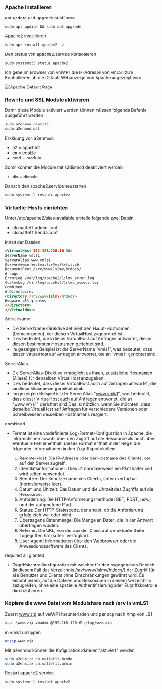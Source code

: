 
### Apache installieren
apt update und upgrade ausführen
```bash
sudo apt update && sudo apt upgrade
```
Apache2 installieren
```bash
sudo apt install apache2 -y
```
Den Status von apache2.service kontrollieren
```bash
sudo systemctl status apache2
```
Ich gebe im Browser von vmWP1 die IP-Adresse von vmLS1 zum Kontrollieren ob die Default Webanzeige von Apache angezeigt wird.

![Apache Default Page](/Webserver/apache_default_page.png)

### Rewrite und SSL Module aktivieren
Damit diese Module aktiviert werden können müssen folgende Befehle ausgeführt werden
```bash
sudo a2enmod rewrite
sudo a2enmod ssl
```
Erklärung von a2enmod:
- a2 = apache2
- en = enable
- mod = module

Somit können die Module mit a2dismod deaktiviert werden
- dis = disable

Danach den apache2.service neustarten
```bash
sudo systemctl restart apache2
```

### Virtuelle-Hosts einrichten
Unter /etc/apache2/sites-available erstelle folgende zwei Datein
- ch.mattefit.admin.conf
- ch.mattefit.henda.conf

inhalt der Dateien:
```html
<VirtualHost 192.168.220.10:80>
ServerName vmls1
ServerAlias www.vmls1
ServerAdmin hostmaster@mattefit.ch
DocumentRoot /srv/www/1slmv/htdocs/
# Logs
ErrorLog /var/log/apache2/1slmv_error.log
CustomLog /var/log/apache2/1slmv_access.log
combined
# Directoires
<Directory /srv/www/1slmv/htdocs>
Require all granted
</Directory>
</VirtualHost>
```

ServerName
- Die ServerName-Direktive definiert den Haupt-Hostnamen (Domainnamen), der diesem VirtualHost zugeordnet ist.
- Dies bedeutet, dass dieser VirtualHost auf Anfragen antwortet, die an diesen bestimmten Hostnamen gerichtet sind.
- Im gezeigten Beispiel ist der ServerName "vmls1", was bedeutet, dass dieser VirtualHost auf Anfragen antwortet, die an "vmls1" gerichtet sind.

ServerAlias
- Die ServerAlias-Direktive ermöglicht es Ihnen, zusätzliche Hostnamen (Aliase) für denselben VirtualHost anzugeben.
- Dies bedeutet, dass dieser VirtualHost auch auf Anfragen antwortet, die an diese Aliasnamen gerichtet sind.
- Im gezeigten Beispiel ist der ServerAlias "www.vmls1", was        bedeutet, dass dieser VirtualHost auch auf Anfragen antwortet, die an "www.vmls1" gerichtet sind Das ist nützlich, wenn Sie möchten, dass derselbe VirtualHost auf Anfragen für verschiedene Versionen oder Schreibweisen desselben Hostnamens reagiert.

combined
- Format ist eine vordefinierte Log-Format-Konfiguration in Apache, die Informationen sowohl über den Zugriff auf die Ressource als auch über eventuelle Fehler enthält. Dieses Format enthält in der Regel die folgenden Informationen in den Zugriffsprotokollen:

    1. Remote-Host: Die IP-Adresse oder der Hostname des Clients, der auf den Server zugreift.
    2. Identitätsinformationen: Dies ist normalerweise ein Platzhalter und wird selten verwendet.
    3. Benutzer: Der Benutzername des Clients, sofern verfügbar (normalerweise leer).
    4. Datum und Uhrzeit: Das Datum und die Uhrzeit des Zugriffs auf die Ressource.
    5. Anforderung: Die HTTP-Anforderungsmethode (GET, POST, usw.) und der aufgerufene Pfad.
    6. Status: Der HTTP-Statuscode, der angibt, ob die Anforderung erfolgreich war oder nicht.
    7. Übertragene Datenmenge: Die Menge an Daten, die in der Antwort übertragen wurden.
    8. Referrer: Die URL, von der aus der Client auf die aktuelle Seite zugegriffen hat (sofern verfügbar).
    9. User-Agent: Informationen über den Webbrowser oder die Anwendungssoftware des Clients.

required all granted
- Zugriffskontrollkonfiguration mit welcher für den angegebenen Bereich (in diesem Fall das Verzeichnis /srv/www/1slmv/htdocs/) der Zugriff für alle Benutzer und Clients ohne Einschränkungen gewährt wird. Es erlaubt jedem, auf die Dateien und Ressourcen in diesem Verzeichnis zuzugreifen, ohne eine spezielle Authentifizierung oder Zugriffskontrolle durchzuführen.

### Kopiere die www Datei vom Modulshare nach /srv in vmLS1
Zuerst www.zip auf vmWP1 herunterladen und per scp nach /tmp von LS1
```bash
scp .\www.zip vmadmin@192.168.120.61:/tmp/www.zip
```
in vmls1 unzippen
```bash
unzip www.zip
```
Mit a2enmod können die Kofigurationsdateien "aktiviert" werden
```bash
sudo a2ensite ch.mattefit.henda
sudo a2ensite ch.mattefit.admin
```
Restart apache2 service
```bash
sudo systemctl restart apache2
```
